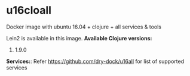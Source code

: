 # u16cloall
Docker image with ubuntu 16.04 + clojure + all services &amp; tools

Lein2 is available in this image.
**Available Clojure versions:**

1. 1.9.0

**Services:**: Refer https://github.com/dry-dock/u16all for list of supported services
